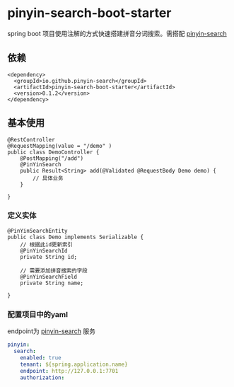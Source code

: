 # pinyin-search-boot-starter

spring boot 项目使用注解的方式快速搭建拼音分词搜索。需搭配 [pinyin-search](https://github.com/pinyin-search/pinyin-search) 



## 依赖
```
<dependency>
  <groupId>io.github.pinyin-search</groupId>
  <artifactId>pinyin-search-boot-starter</artifactId>
  <version>0.1.2</version>
</dependency>
```

## 基本使用
```
@RestController
@RequestMapping(value = "/demo" )
public class DemoController {
    @PostMapping("/add")
    @PinYinSearch
    public Result<String> add(@Validated @RequestBody Demo demo) {
        // 具体业务
    }

}
```

### 定义实体
```
@PinYinSearchEntity
public class Demo implements Serializable {
    // 根据此id更新索引
    @PinYinSearchId
    private String id;

    // 需要添加拼音搜索的字段
    @PinYinSearchField
    private String name;

}
```

### 配置项目中的yaml
endpoint为 [pinyin-search](https://github.com/pinyin-search/pinyin-search) 服务
```yaml
pinyin:
  search:
    enabled: true
    tenant: ${spring.application.name}
    endpoint: http://127.0.0.1:7701
    authorization:
```